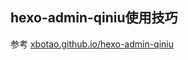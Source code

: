 ## hexo-admin-qiniu使用技巧

参考 [xbotao.github.io/hexo-admin-qiniu](http://xbotao.github.io/hexo-admin-qiniu)